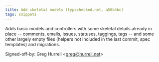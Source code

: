 ```yaml
---
title: Add skeletal models (typechecked.net, a50b4bc)
tags: snippets
---
```


Adds basic models and controllers with some skeletal details already in place -- comments, emails, issues, statuses, taggings, tags -- and some other largely empty files (helpers not included in the last commit, spec templates) and migrations.

Signed-off-by: Greg Hurrell &lt;greg@hurrell.net&gt;
